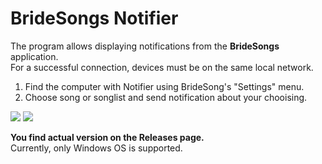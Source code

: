 # BrideSongs Notifier

The program allows displaying notifications from the **BrideSongs** application.  
For a successful connection, devices must be on the same local network.

1) Find the computer with Notifier using BrideSong's "Settings" menu.
2) Choose song or songlist and send notification about your chooising.

<img src="https://ibb.co/XkN23HH" />
<img src="https://ibb.co/dr173h3" />

**You find actual version on the Releases page.**    
Currently, only Windows OS is supported. 
